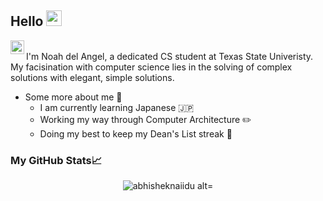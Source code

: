 ## Hello <img src="https://c.tenor.com/SNL9_xhZl9oAAAAi/waving-hand-joypixels.gif" width ="25px">
<a href="https://www.linkedin.com/in/noah-del-angel-788684143/">
  <img align="left" alt="Noah's LinkedIn" width="22px" src="https://raw.githubusercontent.com/peterthehan/peterthehan/master/assets/linkedin.svg" />
</a>
<br/>
I'm Noah del Angel, a dedicated CS student at Texas State Univeristy. My facisination with computer science lies in the solving of complex solutions with elegant, simple solutions. 
<br/>

* Some more about me 🧐
  * I am currently learning Japanese 🇯🇵
  * Working my way through Computer Architecture ✏️
  * Doing my best to keep my Dean's List streak 💯

### My GitHub Stats📈
<p align ="center"> <img src="https://github-readme-stats.vercel.app/api?username=FieldMarshallObvious&show_icons=true&theme=vue" alt="abhisheknaiidu alt="FieldMarshallObvious" />

<!---
FieldMarshallObvious/FieldMarshallObvious is a ✨ special ✨ repository because its `README.md` (this file) appears on your GitHub profile.
You can click the Preview link to take a look at your changes.
--->

